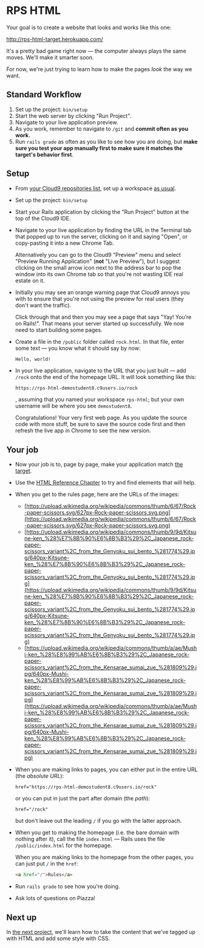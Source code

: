 # RPS HTML

Your goal is to create a website that looks and works like this one:

http://rps-html-target.herokuapp.com/

It's a pretty bad game right now — the computer always plays the same moves. We'll make it smarter soon.

For now, we're just trying to learn how to make the pages _look_ the way we want.

## Standard Workflow

 1. Set up the project: `bin/setup`
 1. Start the web server by clicking "Run Project".
 1. Navigate to your live application preview.
 1. As you work, remember to navigate to `/git` and **commit often as you work.**
 1. Run `rails grade` as often as you like to see how you are doing, but **make sure you test your app manually first to make sure it matches the target's behavior first**.

## Setup

 - From [your Cloud9 repositories list](https://c9.io/account/repos), set up a workspace [as usual](https://guides.firstdraft.com/starting-on-a-project-in-cloud9).
 - Set up the project: `bin/setup`
 - Start your Rails application by clicking the "Run Project" button at the top of the Cloud9 IDE.
 - Navigate to your live application by finding the URL in the Terminal tab that popped up to run the server, clicking on it and saying "Open", or copy-pasting it into a new Chrome Tab.

    Alternatively you can go to the Cloud9 "Preview" menu and select "Preview Running Application" (**not** "Live Preview"), but I suggest clicking on the small arrow icon next to the address bar to pop the window into its own Chrome tab so that you're not wasting IDE real estate on it.
 - Initially you may see an orange warning page that Cloud9 annoys you with to ensure that you're not using the preview for real users (they don't want the traffic).

     Click through that and then you may see a page that says "Yay! You’re on Rails!". That means your server started up successfully. We now need to start building some pages.
 - Create a file in the `/public` folder called `rock.html`. In that file, enter some text — you know what it should say by now:

    ```html
    Hello, world!
    ```
 - In your live application, navigate to the URL that you just built — add `/rock` onto the end of the homepage URL. It will look something like this:

    ```
    https://rps-html-demostudent8.c9users.io/rock
    ```

    , assuming that you named your workspace `rps-html`; but your own username will be where you see `demostudent8`.

    Congratulations! Your very first web page. As you update the source code with more stuff, be sure to save the source code first and then refresh the live app in Chrome to see the new version.

## Your job

 - Now your job is to, page by page, make your application match [the target](http://rps-html-target.herokuapp.com/rock).
 - Use the [HTML Reference Chapter](https://chapters.firstdraft.com/chapters/771) to try and find elements that will help.
 - When you get to the rules page, here are the URLs of the images:
    - [https://upload.wikimedia.org/wikipedia/commons/thumb/6/67/Rock-paper-scissors.svg/627px-Rock-paper-scissors.svg.png](https://upload.wikimedia.org/wikipedia/commons/thumb/6/67/Rock-paper-scissors.svg/627px-Rock-paper-scissors.svg.png)
    - [https://upload.wikimedia.org/wikipedia/commons/thumb/9/9d/Kitsune-ken_%28%E7%8B%90%E6%8B%B3%29%2C_Japanese_rock-paper-scissors_variant%2C_from_the_Genyoku_sui_bento_%281774%29.jpg/640px-Kitsune-ken_%28%E7%8B%90%E6%8B%B3%29%2C_Japanese_rock-paper-scissors_variant%2C_from_the_Genyoku_sui_bento_%281774%29.jpg](https://upload.wikimedia.org/wikipedia/commons/thumb/9/9d/Kitsune-ken_%28%E7%8B%90%E6%8B%B3%29%2C_Japanese_rock-paper-scissors_variant%2C_from_the_Genyoku_sui_bento_%281774%29.jpg/640px-Kitsune-ken_%28%E7%8B%90%E6%8B%B3%29%2C_Japanese_rock-paper-scissors_variant%2C_from_the_Genyoku_sui_bento_%281774%29.jpg)
    - [https://upload.wikimedia.org/wikipedia/commons/thumb/a/ae/Mushi-ken_%28%E8%99%AB%E6%8B%B3%29%2C_Japanese_rock-paper-scissors_variant%2C_from_the_Kensarae_sumai_zue_%281809%29.jpg/640px-Mushi-ken_%28%E8%99%AB%E6%8B%B3%29%2C_Japanese_rock-paper-scissors_variant%2C_from_the_Kensarae_sumai_zue_%281809%29.jpg](https://upload.wikimedia.org/wikipedia/commons/thumb/a/ae/Mushi-ken_%28%E8%99%AB%E6%8B%B3%29%2C_Japanese_rock-paper-scissors_variant%2C_from_the_Kensarae_sumai_zue_%281809%29.jpg/640px-Mushi-ken_%28%E8%99%AB%E6%8B%B3%29%2C_Japanese_rock-paper-scissors_variant%2C_from_the_Kensarae_sumai_zue_%281809%29.jpg)
 - When you are making links to pages, you can either put in the entire URL (the _absolute URL_):

    ```
    href="https://rps-html-demostudent8.c9users.io/rock"
    ```

    or you can put in just the part after domain (the _path_):

    ```
    href="/rock"
    ```

    but don't leave out the leading `/` if you go with the latter approach.
 - When you get to making the homepage (i.e. the bare domain with nothing after it), call the file `index.html` — Rails uses the file `/public/index.html` for the homepage.

    When you are making links to the homepage from the other pages, you can just put `/` in the `href`:

    ```html
    <a href="/">Rules</a>
    ```
 - Run `rails grade` to see how you're doing.
 - Ask lots of questions on Piazza!

## Next up

In [the next project](http://rps-css-target.herokuapp.com/), we'll learn how to take the content that we've tagged up with HTML and add some style with CSS.
